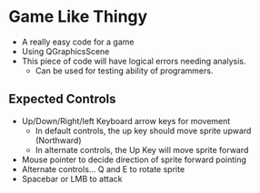 # Game Like Thingy

- A really easy code for a game
- Using QGraphicsScene
- This piece of code will have logical errors needing analysis.
	- Can be used for testing ability of programmers.

## Expected Controls
- Up/Down/Right/left Keyboard arrow keys for movement
	- In default controls, the up key should move sprite upward (Northward)
	- In alternate controls, the Up Key will move sprite forward
- Mouse pointer to decide direction of sprite forward pointing
- Alternate controls... Q and E to rotate sprite
- Spacebar or LMB to attack
